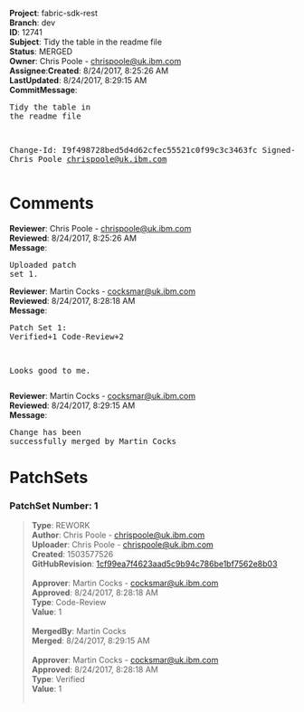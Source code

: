 <strong>Project</strong>: fabric-sdk-rest</br><strong>Branch</strong>: dev<br><strong>ID</strong>: 12741<br><strong>Subject</strong>: Tidy the table in the readme file<br><strong>Status</strong>: MERGED<br><strong>Owner</strong>: Chris Poole - chrispoole@uk.ibm.com<br><strong>Assignee</strong>:<strong>Created</strong>: 8/24/2017, 8:25:26 AM<br><strong>LastUpdated</strong>: 8/24/2017, 8:29:15 AM<br><strong>CommitMessage</strong>:<br><pre>Tidy the table in the readme file

Change-Id: I9f498728bed5d4d62cfec55521c0f99c3c3463fc
Signed-off-by: Chris Poole <chrispoole@uk.ibm.com>
</pre><h1>Comments</h1><strong>Reviewer</strong>: Chris Poole - chrispoole@uk.ibm.com<br><strong>Reviewed</strong>: 8/24/2017, 8:25:26 AM<br><strong>Message</strong>: <pre>Uploaded patch set 1.</pre><strong>Reviewer</strong>: Martin Cocks - cocksmar@uk.ibm.com<br><strong>Reviewed</strong>: 8/24/2017, 8:28:18 AM<br><strong>Message</strong>: <pre>Patch Set 1: Verified+1 Code-Review+2

Looks good to me.</pre><strong>Reviewer</strong>: Martin Cocks - cocksmar@uk.ibm.com<br><strong>Reviewed</strong>: 8/24/2017, 8:29:15 AM<br><strong>Message</strong>: <pre>Change has been successfully merged by Martin Cocks</pre><h1>PatchSets</h1><h3>PatchSet Number: 1</h3><blockquote><strong>Type</strong>: REWORK<br><strong>Author</strong>: Chris Poole - chrispoole@uk.ibm.com<br><strong>Uploader</strong>: Chris Poole - chrispoole@uk.ibm.com<br><strong>Created</strong>: 1503577526<br><strong>GitHubRevision</strong>: [1cf99ea7f4623aad5c9b94c786be1bf7562e8b03](https://github.com/hyperledger/fabric-sdk-rest/commit/1cf99ea7f4623aad5c9b94c786be1bf7562e8b03)<br><br><strong>Approver</strong>: Martin Cocks - cocksmar@uk.ibm.com<br><strong>Approved</strong>: 8/24/2017, 8:28:18 AM<br><strong>Type</strong>: Code-Review<br><strong>Value</strong>: 1<br><br><strong>MergedBy</strong>: Martin Cocks<br><strong>Merged</strong>: 8/24/2017, 8:29:15 AM<br><br><strong>Approver</strong>: Martin Cocks - cocksmar@uk.ibm.com<br><strong>Approved</strong>: 8/24/2017, 8:28:18 AM<br><strong>Type</strong>: Verified<br><strong>Value</strong>: 1<br><br></blockquote>